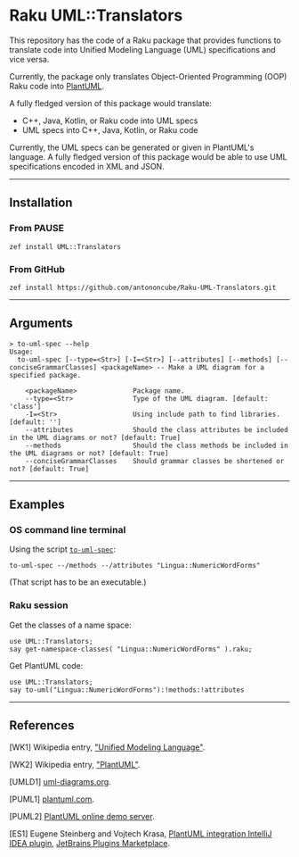 # Raku UML::Translators

This repository has the code of a Raku package 
that provides functions to translate code into Unified Modeling Language (UML) specifications
and vice versa.

Currently, the package only translates Object-Oriented Programming (OOP) Raku code into 
[PlantUML](https://plantuml.com). 

A fully fledged version of this package would translate:
- C++, Java, Kotlin, or Raku code into UML specs
- UML specs into C++, Java, Kotlin, or Raku code

Currently, the UML specs can be generated or given in PlantUML's language.
A fully fledged version of this package would be able to use UML specifications
encoded in XML and JSON.

------ 

## Installation

### From PAUSE

```shell
zef install UML::Translators
```

### From GitHub

```
zef install https://github.com/antononcube/Raku-UML-Translators.git 
```

------ 

## Arguments

```shell
> to-uml-spec --help
Usage:
  to-uml-spec [--type=<Str>] [-I=<Str>] [--attributes] [--methods] [--conciseGrammarClasses] <packageName> -- Make a UML diagram for a specified package.
  
    <packageName>              Package name.
    --type=<Str>               Type of the UML diagram. [default: 'class']
    -I=<Str>                   Using include path to find libraries. [default: '']
    --attributes               Should the class attributes be included in the UML diagrams or not? [default: True]
    --methods                  Should the class methods be included in the UML diagrams or not? [default: True]
    --conciseGrammarClasses    Should grammar classes be shortened or not? [default: True]
```

------ 

## Examples

### OS command line terminal

Using the script [`to-uml-spec`](bin/to-uml-spec):

```shell
to-uml-spec --/methods --/attributes "Lingua::NumericWordForms"
```

(That script has to be an executable.)

### Raku session

Get the classes of a name space:

```perl6
use UML::Translators;
say get-namespace-classes( "Lingua::NumericWordForms" ).raku;
```

Get PlantUML code:

```perl6
use UML::Translators;
say to-uml("Lingua::NumericWordForms"):!methods:!attributes
```

------ 

## References

[WK1] Wikipedia entry, 
["Unified Modeling Language"](https://en.wikipedia.org/wiki/Unified_Modeling_Language).

[WK2] Wikipedia entry,
["PlantUML"](https://en.wikipedia.org/wiki/PlantUML).

[UMLD1] [uml-diagrams.org](https://www.uml-diagrams.org).

[PUML1] [plantuml.com](https://plantuml.com).

[PUML2] [PlantUML online demo server](http://www.plantuml.com/plantuml).

[ES1] Eugene Steinberg and Vojtech Krasa,
[PlantUML integration IntelliJ IDEA plugin](https://plugins.jetbrains.com/plugin/7017-plantuml-integration),
[JetBrains Plugins Marketplace](https://plugins.jetbrains.com).
